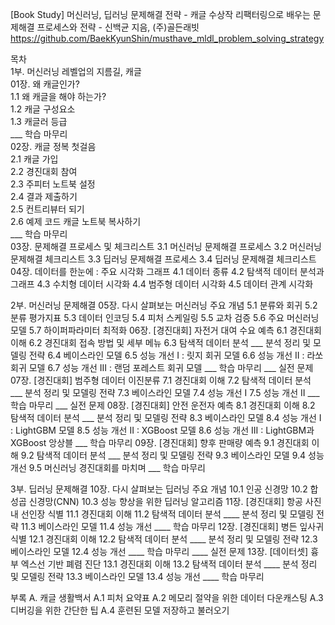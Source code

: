 [Book Study] 머신러닝, 딥러닝 문제해결 전략 
    - 캐글 수상작 리팩터링으로 배우는 문제해결 프로세스와 전략
    - 신백균 지음, (주)골든래빗 
    https://github.com/BaekKyunShin/musthave_mldl_problem_solving_strategy 

목차  
1부. 머신러닝 레벨업의 지름길, 캐글  
    01장. 왜 캐글인가?  
        1.1 왜 캐글을 해야 하는가?  
        1.2 캐글 구성요소  
        1.3 캐글러 등급  
        ___ 학습 마무리  
    02장. 캐글 정복 첫걸음  
        2.1 캐글 가입  
        2.2 경진대회 참여  
        2.3 주피터 노트북 설정  
        2.4 결과 제출하기  
        2.5 컨트리뷰터 되기  
        2.6 예제 코드 캐글 노트북 복사하기  
        ___ 학습 마무리  
    03장. 문제해결 프로세스 및 체크리스트
        3.1 머신러닝 문제해결 프로세스
        3.2 머신러닝 문제해결 체크리스트
        3.3 딥러닝 문제해결 프로세스
        3.4 딥러닝 문제해결 체크리스트
    04장. 데이터를 한눈에 : 주요 시각화 그래프
        4.1 데이터 종류
        4.2 탐색적 데이터 분석과 그래프
        4.3 수치형 데이터 시각화
        4.4 범주형 데이터 시각화
        4.5 데이터 관계 시각화

2부. 머신러닝 문제해결
    05장. 다시 살펴보는 머신러닝 주요 개념
        5.1 분류와 회귀
        5.2 분류 평가지표
        5.3 데이터 인코딩
        5.4 피처 스케일링
        5.5 교차 검증
        5.6 주요 머신러닝 모델
        5.7 하이퍼파라미터 최적화
    06장. [경진대회] 자전거 대여 수요 예측
        6.1 경진대회 이해
        6.2 경진대회 접속 방법 및 세부 메뉴
        6.3 탐색적 데이터 분석
        ___ 분석 정리 및 모델링 전략
        6.4 베이스라인 모델
        6.5 성능 개선 I : 릿지 회귀 모델
        6.6 성능 개선 II : 라쏘 회귀 모델
        6.7 성능 개선 III : 랜덤 포레스트 회귀 모델
        ___ 학습 마무리
        ___ 실전 문제
    07장. [경진대회] 범주형 데이터 이진분류
        7.1 경진대회 이해
        7.2 탐색적 데이터 분석
        ___ 분석 정리 및 모델링 전략
        7.3 베이스라인 모델
        7.4 성능 개선 I
        7.5 성능 개선 II
        ___ 학습 마무리
        ___ 실전 문제
    08장. [경진대회] 안전 운전자 예측
        8.1 경진대회 이해
        8.2 탐색적 데이터 분석
        ___ 분석 정리 및 모델링 전략
        8.3 베이스라인 모델
        8.4 성능 개선 I : LightGBM 모델
        8.5 성능 개선 II : XGBoost 모델
        8.6 성능 개선 III : LightGBM과 XGBoost 앙상블
        ___ 학습 마무리
    09장. [경진대회] 향후 판매량 예측
        9.1 경진대회 이해
        9.2 탐색적 데이터 분석
        ___ 분석 정리 및 모델링 전략
        9.3 베이스라인 모델
        9.4 성능 개선
        9.5 머신러닝 경진대회를 마치며
        ___ 학습 마무리

3부. 딥러닝 문제해결
    10장. 다시 살펴보는 딥러닝 주요 개념
        10.1 인공 신경망
        10.2 합성곱 신경망(CNN)
        10.3 성능 향상을 위한 딥러닝 알고리즘
    11장. [경진대회] 항공 사진 내 선인장 식별
        11.1 경진대회 이해
        11.2 탐색적 데이터 분석
        ____ 분석 정리 및 모델링 전략
        11.3 베이스라인 모델
        11.4 성능 개선
        ____ 학습 마무리
    12장. [경진대회] 병든 잎사귀 식별
        12.1 경진대회 이해
        12.2 탐색적 데이터 분석
        ____ 분석 정리 및 모델링 전략
        12.3 베이스라인 모델
        12.4 성능 개선
        ____ 학습 마무리
        ____ 실전 문제
    13장. [데이터셋] 흉부 엑스선 기반 폐렴 진단
        13.1 경진대회 이해
        13.2 탐색적 데이터 분석
        ____ 분석 정리 및 모델링 전략
        13.3 베이스라인 모델
        13.4 성능 개선
        ____ 학습 마무리

부록 A. 캐글 생활백서
    A.1 피처 요약표
    A.2 메모리 절약을 위한 데이터 다운캐스팅
    A.3 디버깅을 위한 간단한 팁
    A.4 훈련된 모델 저장하고 불러오기
